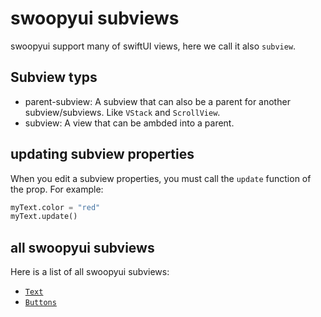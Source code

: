 # swoopyui subviews
swoopyui support many of swiftUI views, here we call it also `subview`.

## Subview typs
- parent-subview: A subview that can also be a parent for another subview/subviews. Like `VStack` and `ScrollView`.
- subview: A view that can be ambded into a parent.

## updating subview properties
When you edit a subview properties, you must call the `update` function of the prop. For example:
```python
myText.color = "red"
myText.update()
```

## all swoopyui subviews
Here is a list of all swoopyui subviews:
- [`Text`](https://github.com/SKbarbon/swoopyui/blob/main/docs/The%20roadmap/views/Texts.md)
- [`Buttons`](https://github.com/SKbarbon/swoopyui/blob/main/docs/The%20roadmap/views/Buttons.md)